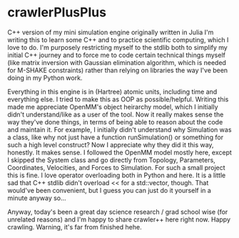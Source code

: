 # crawlerPlusPlus
C++ version of my mini simulation engine originally written in Julia
I'm writing this to learn some C++ and to practice scientific computing, which I love to do.
I'm purposely restricting myself to the stdlib both to simplify my initial C++ journey and
to force me to code certain technical things myself (like matrix inversion with Gaussian
elimination algorithm, which is needed for M-SHAKE constraints) rather than relying on libraries
the way I've been doing in my Python work.

Everything in this engine is in (Hartree) atomic units, including time and everything else.
I tried to make this as OOP as possible/helpful. Writing this made me appreciate OpenMM's object
heirarchy model, which I initially didn't understand/like as a user of the tool. Now it really
makes sense the way they've done things, in terms of being able to reason about the code and maintain it.
For example, I initially didn't understand why Simulation was a class, like why not just have a function
runSimulation() or something for such a high level construct? Now I appreciate why they did it this way,
honestly. It makes sense. I followed the OpenMM model mostly here, except I skipped the System class and
go directly from Topology, Parameters, Coordinates, Velocities, and Forces to Simulation. For such a small project this is fine.
I love operator overloading both in Python and here. It is a little sad that C++ stdlib didn't overload << for a std::vector, though.
That would've been convenient, but I guess you can just do it yourself in a minute anyway so...

Anyway, today's been a great day science research / grad school wise (for unrelated reasons) and I'm happy to share crawler++ here right now. Happy crawling. Warning, it's far from finished hehe.
